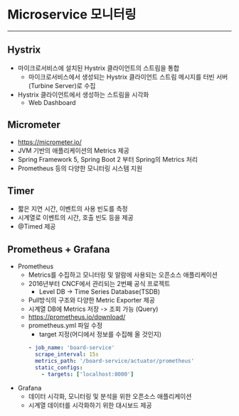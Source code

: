# Microservice 모니터링

---

## Hystrix
- 마이크로서비스에 설치된 Hystrix 클라이언트의 스트림을 통합
    - 마이크로서비스에서 생성되는 Hystrix 클라이언트 스트림 메시지를 터빈 서버(Turbine Server)로 수집
- Hystrix 클라이언트에서 생성하는 스트림을 시각화
    - Web Dashboard

## Micrometer
- https://micrometer.io/
- JVM 기반의 애플리케이션의 Metrics 제공
- Spring Framework 5, Spring Boot 2 부터 Spring의 Metrics 처리
- Prometheus 등의 다양한 모니터링 시스템 지원

## Timer
- 짧은 지연 시간, 이벤트의 사용 빈도를 측정
- 시계열로 이벤트의 시간, 호출 빈도 등을 제공
- @Timed 제공

## Prometheus + Grafana
- Prometheus
  - Metrics를 수집하고 모니터링 및 알람에 사용되는 오픈소스 애플리케이션
  - 2016년부터 CNCF에서 관리되는 2번째 공식 프로젝트
    - Level DB -> Time Series Database(TSDB)
  - Pull방식의 구조와 다양한 Metric Exporter 제공
  - 시계열 DB에 Metrics 저장 -> 조회 가능 (Query)
  - https://prometheus.io/download/
  - prometheus.yml 파일 수정
    - target 지정(어디에서 정보를 수집해 올 것인지)
    ```yaml
    - job_name: 'board-service'
      scrape_interval: 15s
      metrics_path: '/board-service/actuator/prometheus'
      static_configs:
        - targets: ['localhost:8000']
    ```
- Grafana
  - 데이터 시각화, 모니터링 및 분석을 위한 오픈소스 애플리케이션
  - 시계열 데이터를 시각화하기 위한 대시보드 제공